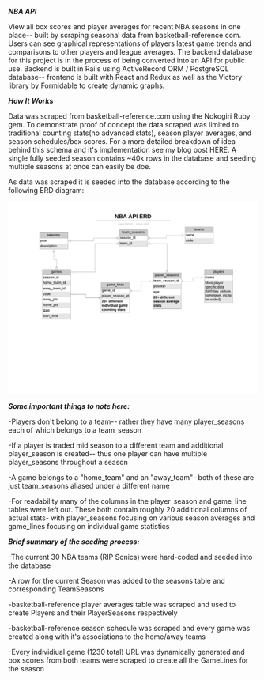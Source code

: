 ***NBA API***

View all box scores and player averages for recent NBA seasons in one place-- built by scraping seasonal data from basketball-reference.com.   Users can see graphical representations of players latest game trends and comparisons to other players and league averages.  The backend database for this project is in the process of being converted into an API for public use.  Backend is built in Rails using ActiveRecord ORM / PostgreSQL database-- frontend is built with React and Redux as well as the Victory library by Formidable to create dynamic graphs.


***How It Works***

Data was scraped from basketball-reference.com using the Nokogiri Ruby gem.  To demonstrate proof of concept the data scraped was limited to traditional counting stats(no advanced stats), season player averages, and season schedules/box scores.  For a more detailed breakdown of idea behind this schema and it's implementation see my blog post HERE.  A single fully seeded season contains ~40k rows in the database and seeding multiple seasons at once can easily be doe.

As data was scraped it is seeded into the database according to the following ERD diagram:


![ERD](src/assets/NBAPIERD2.png)


***Some important things to note here:***

-Players don't belong to a team-- rather they have many player_seasons each of which belongs to a team_season

-If a player is traded mid season to a different team and additional player_season is created-- thus one player can have multiple player_seasons throughout a season

-A game belongs to a "home_team" and an "away_team"- both of these are just team_seasons aliased under a different name

-For readability many of the columns in the player_season and game_line tables were left out.  These both contain roughly 20 additional columns of actual stats- with player_seasons focusing on various season averages and game_lines focusing on individual game statistics


***Brief summary of the seeding process:***

-The current 30 NBA teams (RIP Sonics) were hard-coded and seeded into the database

-A row for the current Season was added to the seasons table and corresponding TeamSeasons 

-basketball-reference player averages table was scraped and  used to create Players and their PlayerSeasons respectively
	
-basketball-reference season schedule was scraped and every game was created along with it's associations to the home/away teams
	
-Every individiual game (1230 total) URL was dynamically generated and box scores from both teams were scraped to create all the GameLines for the season



